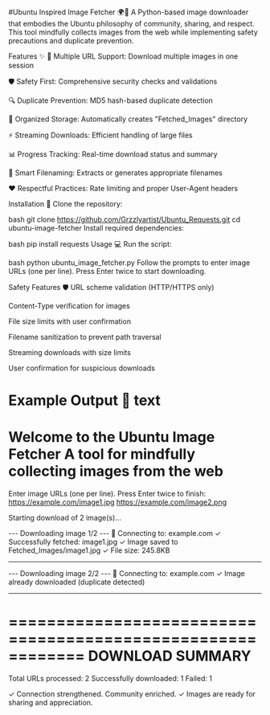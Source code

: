 #Ubuntu Inspired Image Fetcher 🌍📸
A Python-based image downloader that embodies the Ubuntu philosophy of community, sharing, and respect. This tool mindfully collects images from the web while implementing safety precautions and duplicate prevention.

Features ✨
🔗 Multiple URL Support: Download multiple images in one session

🛡️ Safety First: Comprehensive security checks and validations

🔍 Duplicate Prevention: MD5 hash-based duplicate detection

📁 Organized Storage: Automatically creates "Fetched_Images" directory

⚡ Streaming Downloads: Efficient handling of large files

📊 Progress Tracking: Real-time download status and summary

🎯 Smart Filenaming: Extracts or generates appropriate filenames

❤️ Respectful Practices: Rate limiting and proper User-Agent headers

Installation 🚀
Clone the repository:

bash
git clone https://github.com/Grzzlyartist/Ubuntu_Requests.git
cd ubuntu-image-fetcher
Install required dependencies:

bash
pip install requests
Usage 💻
Run the script:

bash
python ubuntu_image_fetcher.py
Follow the prompts to enter image URLs (one per line). Press Enter twice to start downloading.

Safety Features 🛡️
URL scheme validation (HTTP/HTTPS only)

Content-Type verification for images

File size limits with user confirmation

Filename sanitization to prevent path traversal

Streaming downloads with size limits

User confirmation for suspicious downloads

Example Output 📝
text
============================================================
Welcome to the Ubuntu Image Fetcher
A tool for mindfully collecting images from the web
============================================================

Enter image URLs (one per line). Press Enter twice to finish:
https://example.com/image1.jpg
https://example.com/image2.png

Starting download of 2 image(s)...

--- Downloading image 1/2 ---
🔗 Connecting to: example.com
✓ Successfully fetched: image1.jpg
✓ Image saved to Fetched_Images/image1.jpg
✓ File size: 245.8KB

---

--- Downloading image 2/2 ---
🔗 Connecting to: example.com
✓ Image already downloaded (duplicate detected)

---

============================================================
DOWNLOAD SUMMARY
============================================================
Total URLs processed: 2
Successfully downloaded: 1
Failed: 1

✓ Connection strengthened. Community enriched.
✓ Images are ready for sharing and appreciation.

